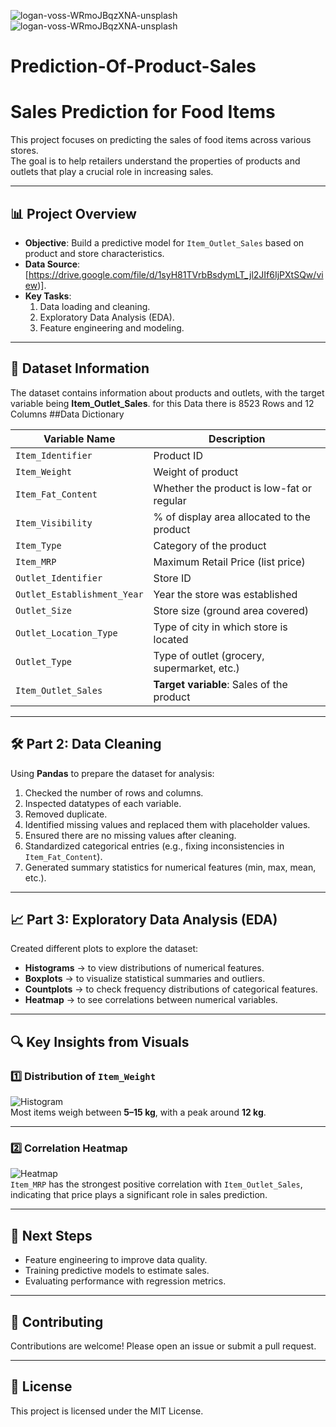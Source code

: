 ![logan-voss-WRmoJBqzXNA-unsplash](https://github.com/user-attachments/assets/46e70e3e-faea-4760-9134-f0288bd2c085)
![logan-voss-WRmoJBqzXNA-unsplash](https://github.com/user-attachments/assets/1ca668a3-0af5-405f-ac8a-a79af6434c11)
# Prediction-Of-Product-Sales
#  Sales Prediction for Food Items

This project focuses on predicting the sales of food items across various stores.  
The goal is to help retailers understand the properties of products and outlets that play a crucial role in increasing sales.  

---

## 📊 Project Overview
- **Objective**: Build a predictive model for `Item_Outlet_Sales` based on product and store characteristics.  
- **Data Source**: [https://drive.google.com/file/d/1syH81TVrbBsdymLT_jl2JIf6IjPXtSQw/view)].  
- **Key Tasks**:
  1. Data loading and cleaning.
  2. Exploratory Data Analysis (EDA).
  3. Feature engineering and modeling.

---

## 📂 Dataset Information
The dataset contains information about products and outlets, with the target variable being **Item_Outlet_Sales**.
for this Data there is 8523 Rows and 12 Columns
##Data Dictionary

| Variable Name              | Description |
|-----------------------------|-------------|
| `Item_Identifier`           | Product ID |
| `Item_Weight`               | Weight of product |
| `Item_Fat_Content`          | Whether the product is low-fat or regular |
| `Item_Visibility`           | % of display area allocated to the product |
| `Item_Type`                 | Category of the product |
| `Item_MRP`                  | Maximum Retail Price (list price) |
| `Outlet_Identifier`         | Store ID |
| `Outlet_Establishment_Year` | Year the store was established |
| `Outlet_Size`               | Store size (ground area covered) |
| `Outlet_Location_Type`      | Type of city in which store is located |
| `Outlet_Type`               | Type of outlet (grocery, supermarket, etc.) |
| `Item_Outlet_Sales`         | **Target variable**: Sales of the product |

---

## 🛠️ Part 2: Data Cleaning
Using **Pandas** to prepare the dataset for analysis:
1. Checked the number of rows and columns.  
2. Inspected datatypes of each variable.  
3. Removed duplicate.  
4. Identified missing values and replaced them with placeholder values.  
5. Ensured there are no missing values after cleaning.  
6. Standardized categorical entries (e.g., fixing inconsistencies in `Item_Fat_Content`).  
7. Generated summary statistics for numerical features (min, max, mean, etc.).  

---

## 📈 Part 3: Exploratory Data Analysis (EDA)
Created different plots to explore the dataset:  

- **Histograms** → to view distributions of numerical features.  
- **Boxplots** → to visualize statistical summaries and outliers.  
- **Countplots** → to check frequency distributions of categorical features.  
- **Heatmap** → to see correlations between numerical variables.  

---

## 🔍 Key Insights from Visuals

### 1️⃣ Distribution of `Item_Weight`
![Histogram](images/item_weight_hist.png)  
Most items weigh between **5–15 kg**, with a peak around **12 kg**.  

---

### 2️⃣ Correlation Heatmap
![Heatmap](images/heatmap.png)  
`Item_MRP` has the strongest positive correlation with `Item_Outlet_Sales`, indicating that price plays a significant role in sales prediction.  

---

## 🚀 Next Steps
- Feature engineering to improve data quality.  
- Training predictive models to estimate sales.  
- Evaluating performance with regression metrics.  

---

## 🤝 Contributing
Contributions are welcome! Please open an issue or submit a pull request.  

---

## 📜 License
This project is licensed under the MIT License.  

